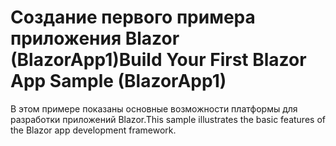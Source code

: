 # <a name="build-your-first-blazor-app-sample-blazorapp1"></a><span data-ttu-id="8c879-101">Создание первого примера приложения Blazor (BlazorApp1)</span><span class="sxs-lookup"><span data-stu-id="8c879-101">Build Your First Blazor App Sample (BlazorApp1)</span></span>

<span data-ttu-id="8c879-102">В этом примере показаны основные возможности платформы для разработки приложений Blazor.</span><span class="sxs-lookup"><span data-stu-id="8c879-102">This sample illustrates the basic features of the Blazor app development framework.</span></span>
